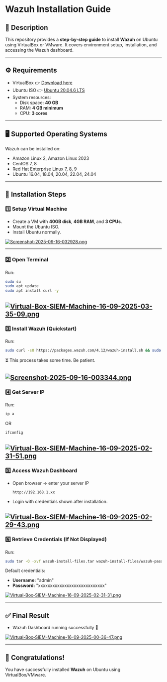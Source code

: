 # Wazuh Installation Guide

## 📌 Description
This repository provides a **step-by-step guide** to install **Wazuh** on Ubuntu using VirtualBox or VMware. It covers environment setup, installation, and accessing the Wazuh dashboard.

---

## ⚙️ Requirements
- VirtualBox 👉 [Download here](https://www.virtualbox.org/)
- Ubuntu ISO 👉 [Ubuntu 20.04.6 LTS](https://releases.ubuntu.com/20.04/ubuntu-20.04.6-desktop-amd64.iso)
- System resources:
  - Disk space: **40 GB**
  - RAM: **4 GB minimum**
  - CPU: **3 cores**

---

## 🖥️ Supported Operating Systems
Wazuh can be installed on:
- Amazon Linux 2, Amazon Linux 2023
- CentOS 7, 8
- Red Hat Enterprise Linux 7, 8, 9
- Ubuntu 16.04, 18.04, 20.04, 22.04, 24.04

---

## 🚀 Installation Steps

### 1️⃣ Setup Virtual Machine
- Create a VM with **40GB disk**, **4GB RAM**, and **3 CPUs**.
- Mount the Ubuntu ISO.
- Install Ubuntu normally.

[![Screenshot-2025-09-16-032928.png](https://i.postimg.cc/hGbvJbmy/Screenshot-2025-09-16-032928.png)](https://postimg.cc/f3yDpdBm)

---

### 2️⃣ Open Terminal
Run:
```bash
sudo su
sudo apt update
sudo apt install curl -y
```

[![Virtual-Box-SIEM-Machine-16-09-2025-03-35-09.png](https://i.postimg.cc/cCQ0jdcD/Virtual-Box-SIEM-Machine-16-09-2025-03-35-09.png)](https://postimg.cc/XB7RBSmF)
---

### 3️⃣ Install Wazuh (Quickstart)
Run:
```bash
sudo curl -sO https://packages.wazuh.com/4.12/wazuh-install.sh && sudo bash ./wazuh-install.sh -a
```

⏳ This process takes some time. Be patient.

[![Screenshot-2025-09-16-003344.png](https://i.postimg.cc/y6FK7YFj/Screenshot-2025-09-16-003344.png)](https://postimg.cc/YjqZ37DL)
---

### 4️⃣ Get Server IP
Run:
```bash
ip a
```
OR
```bash
ifconfig
```

[![Virtual-Box-SIEM-Machine-16-09-2025-02-31-51.png](https://i.postimg.cc/JhDwv1rb/Virtual-Box-SIEM-Machine-16-09-2025-02-31-51.png)](https://postimg.cc/hJB37R7j)
---

### 5️⃣ Access Wazuh Dashboard
- Open browser → enter your server IP
  ```
  http://192.168.1.xx
  ```
- Login with credentials shown after installation.

[![Virtual-Box-SIEM-Machine-16-09-2025-02-29-43.png](https://i.postimg.cc/3rZqLyXs/Virtual-Box-SIEM-Machine-16-09-2025-02-29-43.png)](https://postimg.cc/z3VpvGP7)
---

### 6️⃣ Retrieve Credentials (If Not Displayed)
Run:
```bash
sudo tar -O -xvf wazuh-install-files.tar wazuh-install-files/wazuh-passwords.txt
```

Default credentials:
- **Username:** "admin"
- **Password:** "xxxxxxxxxxxxxxxxxxxxxxxxxxxx"

[![Virtual-Box-SIEM-Machine-16-09-2025-02-31-31.png](https://i.postimg.cc/ZYjNsZC7/Virtual-Box-SIEM-Machine-16-09-2025-02-31-31.png)](https://postimg.cc/xqJqqwGM)

---

## ✅ Final Result
- Wazuh Dashboard running successfully 🎉


[![Virtual-Box-SIEM-Machine-16-09-2025-00-36-47.png](https://i.postimg.cc/dVfmHFSP/Virtual-Box-SIEM-Machine-16-09-2025-00-36-47.png)](https://postimg.cc/VJjCvx8D)

---

## 🎯 Congratulations!
You have successfully installed **Wazuh** on Ubuntu using VirtualBox/VMware.
